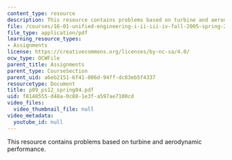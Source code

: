 ```yaml
---
content_type: resource
description: This resource contains problems based on turbine and aerodynamic performance.
file: /courses/16-01-unified-engineering-i-ii-iii-iv-fall-2005-spring-2006/f8148555d48a0c881e3fa597ae7100cd_p09_ps12_spring04.pdf
file_type: application/pdf
learning_resource_types:
- Assignments
license: https://creativecommons.org/licenses/by-nc-sa/4.0/
ocw_type: OCWFile
parent_title: Assignments
parent_type: CourseSection
parent_uid: a6eb2151-6f41-806d-94ff-dc83eb5f4337
resourcetype: Document
title: p09_ps12_spring04.pdf
uid: f8148555-d48a-0c88-1e3f-a597ae7100cd
video_files:
  video_thumbnail_file: null
video_metadata:
  youtube_id: null
---
```

This resource contains problems based on turbine and aerodynamic performance.